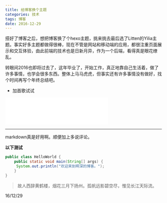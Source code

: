 ```yaml
---
title: 给博客换个主题
categories: 技术
tags: 博客
date: 2016-12-29
---
```

搭好了博客之后，想把博客换了个hexo主题，挑来挑去最后选了Litten的Yilia主题。事实好多主题都做得很棒，现在不管是网站和移动端的应用，都很注重页面展示和交互体验，由此前端的技术也是日新月异，作为一个后端，看得真是眼花缭乱。

转眼间2016也即将过去了，这年毕业了，开始工作，真正地靠自己生活着，做了许多事情，也学会很多东西。整体上马马虎虎，但事实还有许多事情没有做好，找个时间再写个年终总结吧。

* 加首歌试试

<iframe frameborder="no" border="0" marginwidth="0" marginheight="0" width=330 height=86 src="//music.163.com/outchain/player?type=2&id=848867&auto=0&height=66"></iframe>

---
markdown真是好用啊。顺便加上多说评论。

**以下测试**	<!--more-->

```java
public class HelloWorld {
	public static void main(String[] args) {
	 System.out.println("欢迎来到啊深的博客。");
	}
}
```

> 故人西辞黄鹤楼，烟花三月下扬州。孤帆远影碧空尽，惟见长江天际流。


16/12/29